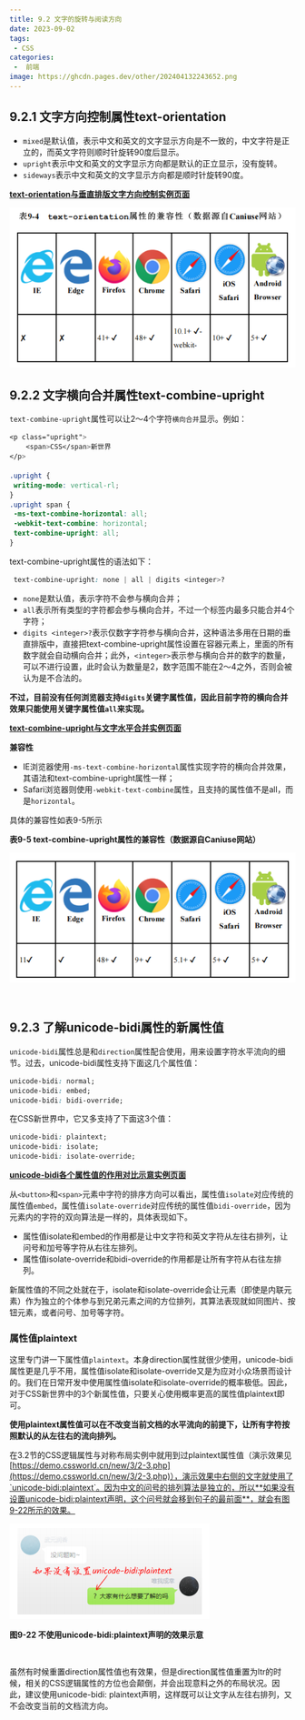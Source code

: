 ```yaml
---
title: 9.2 文字的旋转与阅读方向
date: 2023-09-02
tags:
 - CSS
categories:
 -  前端
image: https://ghcdn.pages.dev/other/202404132243652.png
---
```


<!-- # 9.2 文字的旋转与阅读方向 -->

## 9.2.1 文字方向控制属性text-orientation

- `mixed`是默认值，表示中文和英文的文字显示方向是不一致的，中文字符是正立的，而英文字符则顺时针旋转90度后显示。
- `upright`表示中文和英文的文字显示方向都是默认的正立显示，没有旋转。
- `sideways`表示中文和英文的文字显示方向都是顺时针旋转90度。

[**text-orientation与垂直排版文字方向控制实例页面**](https://demo.cssworld.cn/new/9/2-1.php)


![表9-4 text-orientation属性的兼容性](./img/chapter_9/form9-4.png)


## 9.2.2 文字横向合并属性text-combine-upright

`text-combine-upright`属性可以让2～4个字符`横向合并`显示。例如：

```css
<p class="upright">
    <span>CSS</span>新世界
</p>

.upright {
 writing-mode: vertical-rl;
}
.upright span {
 -ms-text-combine-horizontal: all;
 -webkit-text-combine: horizontal;
 text-combine-upright: all;
}
```

text-combine-upright属性的语法如下：

```css
 text-combine-upright: none | all | digits <integer>?
 ```

 - `none`是默认值，表示字符不会参与横向合并；
 - `all`表示所有类型的字符都会参与横向合并，不过一个标签内最多只能合并4个字符；
 - `digits <integer>?`表示仅数字字符参与横向合并，这种语法多用在日期的垂直排版中，直接把text-combine-upright属性设置在容器元素上，里面的所有数字就会自动横向合并；此外，`<integer>`表示参与横向合并的数字的数量，可以不进行设置，此时会认为数量是2，数字范围不能在2～4之外，否则会被认为是不合法的。

**不过，目前没有任何浏览器支持`digits`关键字属性值，因此目前字符的横向合并效果只能使用关键字属性值`all`来实现。**

[**text-combine-upright与文字水平合并实例页面**](https://demo.cssworld.cn/new/9/2-2.php)

**兼容性**

- IE浏览器使用`-ms-text-combine-horizontal`属性实现字符的横向合并效果，其语法和text-combine-upright属性一样；
- Safari浏览器则使用`-webkit-text-combine`属性，且支持的属性值不是all，而是`horizontal`。
  
具体的兼容性如表9-5所示


**表9-5 text-combine-upright属性的兼容性（数据源自Caniuse网站）**

![表9-5 text-combine-upright属性的兼容性](./img/chapter_9/form9-5.png)


<br/>

## 9.2.3 了解unicode-bidi属性的新属性值

`unicode-bidi`属性总是和`direction`属性配合使用，用来设置字符水平流向的细节。过去，unicode-bidi属性支持下面这几个属性值：

```css
unicode-bidi: normal;
unicode-bidi: embed;
unicode-bidi: bidi-override;
```

在CSS新世界中，它又多支持了下面这3个值：

```css
unicode-bidi: plaintext;
unicode-bidi: isolate;
unicode-bidi: isolate-override;
```

[**unicode-bidi各个属性值的作用对比示意实例页面**](https://demo.cssworld.cn/new/9/2-3.php)

从`<button>`和`<span>`元素中字符的排序方向可以看出，属性值`isolate`对应传统的属性值`embed`，属性值`isolate-override`对应传统的属性值`bidi-override`，因为元素内的字符的双向算法是一样的，具体表现如下。

- 属性值isolate和embed的作用都是让中文字符和英文字符从左往右排列，让问号和加号等字符从右往左排列。
- 属性值isolate-override和bidi-override的作用都是让所有字符从右往左排列。

新属性值的不同之处就在于，isolate和isolate-override会让元素（即使是内联元素）作为独立的个体参与到兄弟元素之间的方位排列，其算法表现就如同图片、按钮元素，或者问号、加号等字符。

### 属性值plaintext

这里专门讲一下属性值`plaintext`。本身direction属性就很少使用，unicode-bidi属性更是几乎不用，属性值isolate和isolate-override又是为应对小众场景而设计的。我们在日常开发中使用属性值isolate和isolate-override的概率极低。因此，对于CSS新世界中的3个新属性值，只要关心使用概率更高的属性值plaintext即可。

**使用plaintext属性值可以在不改变当前文档的水平流向的前提下，让所有字符按照默认的从左往右的流向排列。**

在3.2节的CSS逻辑属性与对称布局实例中就用到过plaintext属性值（演示效果见[https://demo.cssworld.cn/new/3/2-3.php](https://demo.cssworld.cn/new/3/2-3.php)），演示效果中右侧的文字就使用了`unicode-bidi:plaintext`。因为中文的问号的排列算法是独立的，所以**如果没有设置unicode-bidi:plaintext声明，这个问号就会移到句子的最前面**，就会有图9-22所示的效果。


![图9-22 不使用unicode-bidi:plaintext声明的效果示意](./img/chapter_9/9-22.png)

**图9-22 不使用unicode-bidi:plaintext声明的效果示意**

<br/>

虽然有时候重置direction属性值也有效果，但是direction属性值重置为ltr的时候，相关的CSS逻辑属性的方位也会颠倒，并会出现意料之外的布局状况。因此，建议使用unicode-bidi: plaintext声明，这样既可以让文字从左往右排列，又不会改变当前的文档流方向。